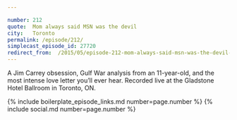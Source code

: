 ```yaml
---

number: 212
quote:  Mom always said MSN was the devil
city:   Toronto
permalink: /episode/212/
simplecast_episode_id: 27720
redirect_from:  /2015/05/episode-212-mom-always-said-msn-was-the-devil-toronto/
---
```


A Jim Carrey obsession, Gulf War analysis from an 11-year-old, and the most intense love letter you’ll ever hear. Recorded live at the Gladstone Hotel Ballroom in Toronto, ON.

{% include boilerplate_episode_links.md number=page.number %}
{% include social.md number=page.number %}